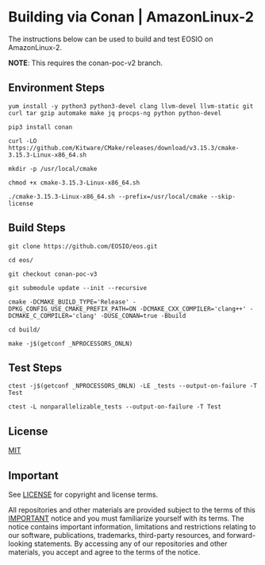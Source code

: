 # Building via Conan | AmazonLinux-2

The instructions below can be used to build and test EOSIO on AmazonLinux-2.

**NOTE**: This requires the conan-poc-v2 branch.

## Environment Steps

```
yum install -y python3 python3-devel clang llvm-devel llvm-static git curl tar gzip automake make jq procps-ng python python-devel

pip3 install conan

curl -LO https://github.com/Kitware/CMake/releases/download/v3.15.3/cmake-3.15.3-Linux-x86_64.sh

mkdir -p /usr/local/cmake

chmod +x cmake-3.15.3-Linux-x86_64.sh

./cmake-3.15.3-Linux-x86_64.sh --prefix=/usr/local/cmake --skip-license
```

## Build Steps

```
git clone https://github.com/EOSIO/eos.git

cd eos/

git checkout conan-poc-v3

git submodule update --init --recursive

cmake -DCMAKE_BUILD_TYPE='Release' -DPKG_CONFIG_USE_CMAKE_PREFIX_PATH=ON -DCMAKE_CXX_COMPILER='clang++' -DCMAKE_C_COMPILER='clang' -DUSE_CONAN=true -Bbuild

cd build/

make -j$(getconf _NPROCESSORS_ONLN)
```

## Test Steps

```
ctest -j$(getconf _NPROCESSORS_ONLN) -LE _tests --output-on-failure -T Test

ctest -L nonparallelizable_tests --output-on-failure -T Test
```

## License

[MIT](../LICENSE)

## Important

See [LICENSE](../LICENSE) for copyright and license terms.

All repositories and other materials are provided subject to the terms of this [IMPORTANT](../IMPORTANT.md) notice and you must familiarize yourself with its terms.  The notice contains important information, limitations and restrictions relating to our software, publications, trademarks, third-party resources, and forward-looking statements.  By accessing any of our repositories and other materials, you accept and agree to the terms of the notice.
